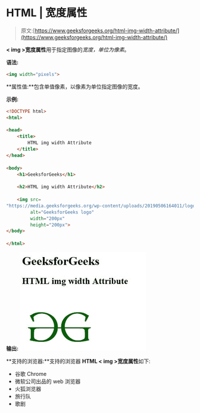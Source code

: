 # HTML | 宽度属性

> 原文:[https://www.geeksforgeeks.org/html-img-width-attribute/](https://www.geeksforgeeks.org/html-img-width-attribute/)

**< img >宽度属性**用于指定图像的*宽度，单位为像素*。

**语法:**

```html
<img width="pixels">
```

**属性值:**包含单值像素，以像素为单位指定图像的宽度。

**示例:**

```html
<!DOCTYPE html>
<html>

<head>
    <title>
        HTML img width Attribute
    </title>
</head>

<body>
    <h1>GeeksforGeeks</h1>

    <h2>HTML img width Attribute</h2>

    <img src=
"https://media.geeksforgeeks.org/wp-content/uploads/20190506164011/logo3.png"
         alt="GeeksforGeeks logo" 
         width="200px" 
         height="200px">
</body>

</html>
```

**输出:**
![](img/03442b71f47dbd911b97b54d6881d78c.png)

**支持的浏览器:**支持的浏览器 **HTML < img >宽度属性**如下:

*   谷歌 Chrome
*   微软公司出品的 web 浏览器
*   火狐浏览器
*   旅行队
*   歌剧